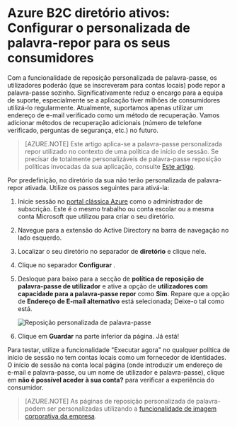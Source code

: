 <properties
    pageTitle="Azure Active B2C de diretório: Repor o personalizada de palavra | Microsoft Azure"
    description="Um tópico demonstrar como configurar o personalizada de palavra-repor para os seus consumidores no Azure Active Directory B2C"
    services="active-directory-b2c"
    documentationCenter=""
    authors="swkrish"
    manager="mbaldwin"
    editor="curtand"/>

<tags
    ms.service="active-directory-b2c"
    ms.workload="identity"
    ms.tgt_pltfrm="na"
    ms.devlang="na"
    ms.topic="article"
    ms.date="07/24/2016"
    ms.author="swkrish"/>


# <a name="azure-active-directory-b2c-set-up-self-service-password-reset-for-your-consumers"></a>Azure B2C diretório ativos: Configurar o personalizada de palavra-repor para os seus consumidores

Com a funcionalidade de reposição personalizada de palavra-passe, os utilizadores poderão (que se inscreveram para contas locais) pode repor a palavra-passe sozinho. Significativamente reduz o encargo para a equipa de suporte, especialmente se a aplicação tiver milhões de consumidores utilizá-lo regularmente. Atualmente, suportamos apenas utilizar um endereço de e-mail verificado como um método de recuperação. Vamos adicionar métodos de recuperação adicionais (número de telefone verificado, perguntas de segurança, etc.) no futuro.

> [AZURE.NOTE]
Este artigo aplica-se a palavra-passe personalizada repor utilizado no contexto de uma política de início de sessão. Se precisar de totalmente personalizáveis de palavra-passe reposição políticas invocadas da sua aplicação, consulte [Este artigo](./active-directory-b2c-reference-policies.md#create-a-password-reset-policy).

Por predefinição, no diretório da sua não terão personalizada de palavra-repor ativada. Utilize os passos seguintes para ativá-la:

1. Inicie sessão no [portal clássica Azure](https://manage.windowsazure.com/) como o administrador de subscrição. Este é o mesmo trabalho ou conta escolar ou a mesma conta Microsoft que utilizou para criar o seu diretório.
2. Navegue para a extensão do Active Directory na barra de navegação no lado esquerdo.
3. Localizar o seu diretório no separador de **diretório** e clique nele.
4. Clique no separador **Configurar** .
5. Desloque para baixo para a secção de **política de reposição de palavra-passe de utilizador** e ative a opção de **utilizadores com capacidade para a palavra-passe repor** como **Sim**. Repare que a opção de **Endereço de E-mail alternativo** está selecionada; Deixe-o tal como está.

    ![Reposição personalizada de palavra-passe](./media/active-directory-b2c-reference-sspr/sspr.png)

6. Clique em **Guardar** na parte inferior da página. Já está!

Para testar, utilize a funcionalidade "Executar agora" no qualquer política de início de sessão no tem contas locais como um fornecedor de identidades. O início de sessão na conta local página (onde introduzir um endereço de e-mail e palavra-passe, ou um nome de utilizador e palavra-passe), clique em **não é possível aceder à sua conta?** para verificar a experiência do consumidor.

> [AZURE.NOTE]
As páginas de reposição personalizada de palavra-podem ser personalizadas utilizando a [funcionalidade de imagem corporativa da empresa](../active-directory/active-directory-add-company-branding.md).
